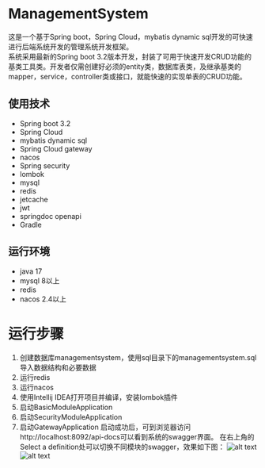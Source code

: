 # ManagementSystem
这是一个基于Spring boot，Spring Cloud，mybatis dynamic sql开发的可快速进行后端系统开发的管理系统开发框架。  
系统采用最新的Spring boot 3.2版本开发，封装了可用于快速开发CRUD功能的基类工具类。开发者仅需创建好必须的entity类，数据库表类，及继承基类的mapper，service，controller类或接口，就能快速的实现单表的CRUD功能。

## 使用技术
- Spring boot 3.2
- Spring Cloud 
- mybatis dynamic sql
- Spring Cloud gateway
- nacos
- Spring security
- lombok
- mysql
- redis
- jetcache
- jwt
- springdoc openapi
- Gradle

## 运行环境
- java 17
- mysql 8以上
- redis
- nacos 2.4以上

# 运行步骤
1. 创建数据库managementsystem，使用sql目录下的managementsystem.sql导入数据结构和必要数据
2. 运行redis
3. 运行nacos
4. 使用Intellij IDEA打开项目并编译，安装lombok插件
5. 启动BasicModuleApplication
6. 启动SecurityModuleApplication
7. 启动GatewayApplication
启动成功后，可到浏览器访问http://localhost:8092/api-docs可以看到系统的swagger界面。
在右上角的Select a definition处可以切换不同模块的swagger，效果如下图：
![alt text](snapshot/屏幕截图_swagger_Basic_module.png)
![alt text](snapshot/屏幕截图_swagger_Security_module.png)
